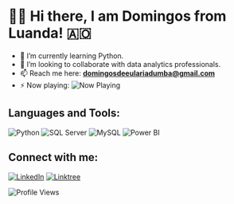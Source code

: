 # 👋🏿 Hi there, I am Domingos from Luanda! 🇦🇴

- 🌱 I’m currently learning Python.
- 👯 I’m looking to collaborate with data analytics professionals.
- 📫 Reach me here: **domingosdeeulariadumba@gmail.com**
- ⚡ Now playing: ![Now Playing](https://img.shields.io/badge/Lupe_Fiasco_--_Haile_Selassie_(feat._Nikki_Jean)-1DB954?style=flat-square&logo=spotify&logoColor=white)

## Languages and Tools:
![Python](https://img.shields.io/badge/Python-3776AB?style=for-the-badge&logo=python&logoColor=white)
![SQL Server](https://img.shields.io/badge/SQL_Server-CC2927?style=for-the-badge&logo=microsoft-sql-server&logoColor=white)
![MySQL](https://img.shields.io/badge/MySQL-4479A1?style=for-the-badge&logo=mysql&logoColor=white)
![Power BI](https://img.shields.io/badge/Power_BI-F2C811?style=for-the-badge&logo=power-bi&logoColor=black)

## Connect with me:
[![LinkedIn](https://img.shields.io/badge/LinkedIn-0A66C2?style=for-the-badge&logo=linkedin&logoColor=white)](https://linkedin.com/in/domingosdeeulariadumba/)
[![Linktree](https://img.shields.io/badge/Linktree-39E09B?style=for-the-badge&logo=linktree&logoColor=white)](https://linktr.ee/domingosdeeulariadumba)

![Profile Views](https://komarev.com/ghpvc/?username=domingosdeeulariadumba&color=brightgreen)



